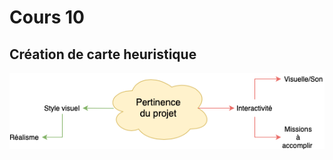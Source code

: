 # Cours 10
## Création de carte heuristique
![Carte_heuristique](Images/carte_heuristique_farmers.png)
